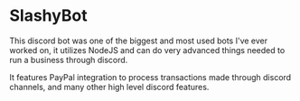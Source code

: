 # SlashyBot

This discord bot was one of the biggest and most used bots I've ever worked on, it utilizes NodeJS and can do very advanced things needed to run a business through discord.

It features PayPal integration to process transactions made through discord channels, and many other high level discord features.
